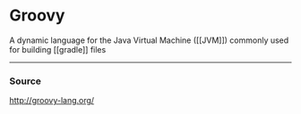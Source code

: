 # Groovy

A dynamic language for the Java Virtual Machine ([[JVM]]) commonly used for building [[gradle]] files


---
### Source
http://groovy-lang.org/